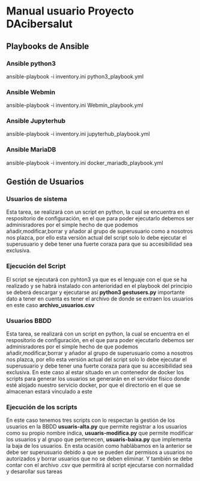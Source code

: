 # Manual usuario Proyecto DAcibersalut

## Playbooks de Ansible
### Ansible python3
ansible-playbook -i inventory.ini python3_playbook.yml

### Ansible Webmin
ansible-playbook -i inventory.ini Webmin_playbook.yml

### Ansible Jupyterhub
ansible-playbook -i inventory.ini jupyterhub_playbook.yml

### Ansible MariaDB
ansible-playbook -i inventory.ini docker_mariadb_playbook.yml

## Gestión de Usuarios
### Usuarios de sistema 
Esta tarea, se realizará con un script en python, la cual se encuentra en el respositorio de configuración, en el que para poder ejecutarlo debemos ser adminisradores por el simple hecho de que podemos añadir,modificar,borrar y añador al grupo de superusuario como a nosotros nos plazca, por ello esta versión actual del script solo lo debe ejecutar el superusuario y debe tener una fuerte coraza para que su accesibilidad sea exclusiva.

### Ejecución del Script
El script se ejecutará con pyhton3 ya que es el lenguaje con el que se ha realizado y se habrá instalado con anterioridad en el playbook del principio se deberá descargar y ejecutarse así **python3 gestusers.py** importante dato a tener en cuenta es tener el archivo de donde se extraen los usuarios en este caso **archivo_usuarios.csv**

### Usuarios BBDD
Esta tarea, se realizará con un script en python, la cual se encuentra en el respositorio de configuración, en el que para poder ejecutarlo debemos ser adminisradores por el simple hecho de que podemos añadir,modificar,borrar y añador al grupo de superusuario como a nosotros nos plazca, por ello esta versión actual del script solo lo debe ejecutar el superusuario y debe tener una fuerte coraza para que su accesibilidad sea exclusiva.
En este caso al estar situado en un contenedor de docker los scripts para generar los usuarios se generarán en el servidor físico donde esté alojado nuestro servicio docker, por que el directorio en el que se almacenan estará vinculado a este

### Ejecución de los scripts
En este caso tenemos tres scripts con lo respectan la gestión de los usuarios en la BBDD **usuaris-alta.py** que permite registrar a los usuarios como su propio nombre indica, **usuaris-modifica.py** que permite modificar los usuarios y al grupo que pertenecen, **usuaris-baixa.py** que implementa la baja de los usuarios. En esta ocasión como hablábamos en la anterior se debe ser superusuario debido a que se pueden dar permisos a usuarios no autorizados y borrar usuarios que no se deben eliminar.
Y también se debe contar con el archivo .csv que permitirá al script ejecutarse con normalidad y desarollar sus tareas
